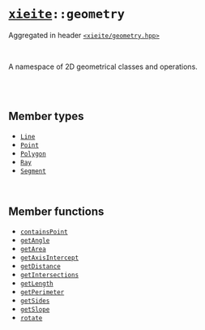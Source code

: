 # [`xieite`](../README.md)`::geometry`
Aggregated in header [`<xieite/geometry.hpp>`](../include/xieite/geometry.hpp)

<br/>

A namespace of 2D geometrical classes and operations.

<br/><br/>

## Member types
- [`Line`](../docs/geometry/Line.md)
- [`Point`](../docs/geometry/Point.md)
- [`Polygon`](../docs/geometry/Polygon.md)
- [`Ray`](../docs/geometry/Ray.md)
- [`Segment`](../docs/geometry/Segment.md)

<br/>

## Member functions
- [`containsPoint`](../docs/geometry/containsPoint.md)
- [`getAngle`](../docs/geometry/getAngle.md)
- [`getArea`](../docs/geometry/getArea.md)
- [`getAxisIntercept`](../docs/geometry/getAxisIntercept.md)
- [`getDistance`](../docs/geometry/getDistance.md)
- [`getIntersections`](../docs/geometry/getIntersectiond.md)
- [`getLength`](../docs/geometry/getLength.md)
- [`getPerimeter`](../docs/geometry/getPerimeter.md)
- [`getSides`](../docs/geometry/getSides.md)
- [`getSlope`](../docs/geometry/getSlope.md)
- [`rotate`](../docs/geometry/rotate.md)

